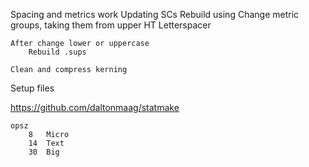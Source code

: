 Spacing and metrics work
    Updating SCs
        Rebuild using
        Change metric groups, taking them from upper
        HT Letterspacer

    After change lower or uppercase
        Rebuild .sups

    Clean and compress kerning

Setup files

https://github.com/daltonmaag/statmake

```
opsz
    8   Micro
    14  Text
    30  Big
```